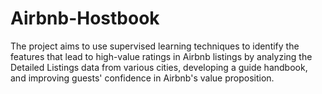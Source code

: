 # Airbnb-Hostbook
The project aims to use supervised learning techniques to identify the features that lead to high-value ratings in Airbnb listings by analyzing the Detailed Listings data from various cities, developing a guide handbook, and improving guests' confidence in Airbnb's value proposition.
